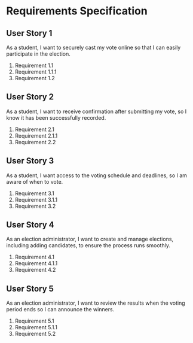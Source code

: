 # Requirements Specification

## User Story 1
As a student, I want to securely cast my vote online so that I can easily participate in the election.
1. Requirement 1.1
  1. Requirement 1.1.1
2. Requirement 1.2

## User Story 2
As a student, I want to receive confirmation after submitting my vote, so I know it has been successfully recorded.
1. Requirement 2.1
  1. Requirement 2.1.1
2. Requirement 2.2

## User Story 3
As a student, I want access to the voting schedule and deadlines, so I am aware of when to vote.
1. Requirement 3.1
  1. Requirement 3.1.1
2. Requirement 3.2

## User Story 4
As an election administrator, I want to create and manage elections, including adding candidates, to ensure the process runs smoothly.
1. Requirement 4.1
  1. Requirement 4.1.1
2. Requirement 4.2

## User Story 5
As an election administrator, I want to review the results when the voting period ends so I can announce the winners.
1. Requirement 5.1
  1. Requirement 5.1.1
2. Requirement 5.2